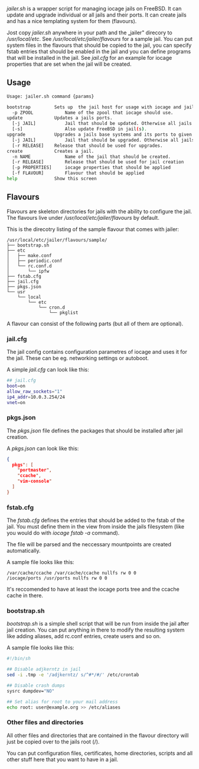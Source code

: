 _jailer.sh_ is a wrapper script for managing iocage jails on FreeBSD. It can update and upgrade individual or all jails and their ports. It can create jails and has a nice templating system for them (flavours).

Jost copy _jailer.sh_ anywhere in your path and the „jailer" direcory to _/usr/local/etc_. See _/usr/local/etc/jailer/flavours_ for a sample jail. You can put system files in the flavours that should be copied to the jail, you can specify fstab entries that should be enabled in the jail and you can define programs that will be installed in the jail. See _jail.cfg_ for an example for iocage properties that are set when the jail will be created.

## Usage

  ```sh
  Usage: jailer.sh command {params}

  bootstrap         Sets up  the jail host for usage with iocage and jailer.sh.
    -p ZPOOL            Name of the zpool that iocage should use.
  update            Updates a jails ports.
    [-j JAIL]           Jail that should be updated. Otherwise all jails will be processed.
    [-s]                Also update FreeBSD in jail(s).
  upgrade           Upgrades a jails base systems and its ports to given FreeBSD release.
    [-j JAIL]           Jail that should be upgraded. Otherwise all jails will be processed.
    [-r RELEASE]    Release that should be used for upgrades.
  create            Creates a jail.
    -n NAME             Name of the jail that should be created.
    [-r RELEASE]        Release that should be used for jail creation
    [-p PROPERTIES]     iocage properties that should be applied
    [-f FLAVOUR]        Flavour that should be applied
  help              Show this screen
  ```

## Flavours

Flavours are skeleton directories for jails with the ability to configure the jail. The flavours live under _/usr/local/etc/jailer/flavours_ by default.

This is the direcotry listing of the sample flavour that comes with jailer:
  ```
  /usr/local/etc/jailer/flavours/sample/
  ├── bootstrap.sh
  ├── etc
  │   ├── make.conf
  │   ├── periodic.conf
  │   └── rc.conf.d
  │       └── ipfw
  ├── fstab.cfg
  ├── jail.cfg
  ├── pkgs.json
  └── usr
      └── local
          └── etc
              └── cron.d
                  └── pkglist
  ```
A flavour can consist of the following parts (but all of them are optional).

### jail.cfg

The jail config contains configuration parametres of iocage and uses it for the jail. These can be eg. networking settings or autoboot.

A simple _jail.cfg_ can look like this:
  ```sh
  ## jail.cfg
  boot=on
  allow_raw_sockets="1"
  ip4_addr=10.0.3.254/24
  vnet=on
  ```
### pkgs.json

The _pkgs.json_ file defines the packages that should be installed after jail creation.

A _pkgs.json_ can look like this:

  ```json
  {
    pkgs": [
      "portmaster",
      "ccache",
      "vim-console"
    ]
  }
  ```

### fstab.cfg

The _fstab.cfg_ defines the entries that should be added to the fstab of the jail. You must define them in the view from inside the jails filesystem (like you would do with _iocage fstab -a_ command).

The file will be parsed and the neccessary mountpoints are created automatically.

A sample file looks like this:

   ```fstab
/var/cache/ccache /var/cache/ccache nullfs rw 0 0
/iocage/ports /usr/ports nullfs rw 0 0
   ```

It's reccomended to have at least the iocage ports tree and the ccache cache in there.

### bootstrap.sh

_bootstrap.sh_ is a simple shell script that will be run from inside the jail after jail creation. You can put anything in there to modify the resulting system like adding aliases, add rc.conf entries, create users and so on.

A sample file looks like this:

  ```sh
  #!/bin/sh

  ## Disable adjkerntz in jail
  sed -i .tmp -e '/adjkerntz/ s/^#*/#/' /etc/crontab

  ## Disable crash dumps
  sysrc dumpdev="NO"

  ## Set alias for root to your mail address
  echo root: user@example.org >> /etc/aliases
  ```

### Other files and directories

All other files and directories that are contained in the flavour directory will just be copied over to the jails root (/).

You can put configuration files, certificates, home directories, scripts and all other stuff here that you want to have in a jail.

